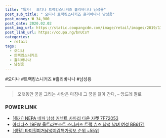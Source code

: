 ```yaml
--- 
title: "특가!  오디나 트랙킹스니커즈 홀리바나나 남성용" 
post_sub_title: " 오디나 트랙킹스니커즈 홀리바나나 남성용" 
post_money: ₩ 34,900 
post_date: 2020.02.02 
post_img_url: https://static.coupangcdn.com/image/retail/images/2019/11/13/14/8/7c998ffa-2b7d-40ea-af52-704120e35d81.jpg 
post_link_url: https://coupa.ng/bnUCsY 
categories: 
  - retail 
tags: 
  - 오디나 
  - 트랙킹스니커즈 
  - 홀리바나나 
  - 남성용 
--- 
```

  #오디나 #트랙킹스니커즈 #홀리바나나 #남성용 
<hr> 

> 오랫동안 꿈을 그리는 사람은 마침내 그 꿈을 닮아 간다, – 앙드레 말로 


### POWER LINK

* <a href="https://blog.naver.com/sakai111/221791650239" target="_blank">[특가] NEPA 네파 남성 커넥트 사파리 다운 자켓 7F72053</a>
* <a href="https://blog.naver.com/sakai111/221784418690" target="_blank">아디다스 19FW 울트라부스트 스니커즈 트랙 슈즈 남성 남녀 여성 BB6171</a>
* <a href="https://blog.naver.com/sakai111/221773635880" target="_blank"> [생활] 타미힐피거남성지갑특가정보 순위 ~55위</a>
